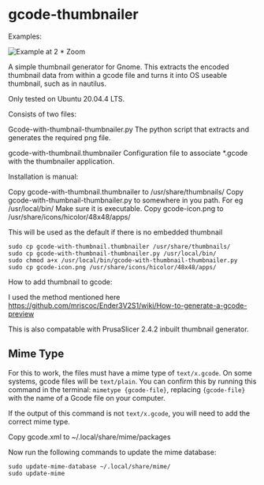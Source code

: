 # gcode-thumbnailer

Examples:

![Example at 2 * Zoom](https://github.com/ellensp/gcode-thumbnailer/blob/main/examples%20(2xZoom).png?raw=true)

A simple thumbnail generator for Gnome.
This extracts the encoded thumbnail data from within a gcode file and turns it into OS useable thumbnail, such as in nautilus.

Only tested on Ubuntu 20.04.4 LTS.

Consists of two files:

Gcode-with-thumbnail-thumbnailer.py
The python script that extracts and generates the required png file.

gcode-with-thumbnail.thumbnailer
Configuration file to associate *.gcode with the thumbnailer application.

Installation is manual:

Copy gcode-with-thumbnail.thumbnailer to /usr/share/thumbnails/
Copy gcode-with-thumbnail-thumbnailer.py to somewhere in you path. For eg /usr/local/bin/
Make sure it is executable.
Copy gcode-icon.png to /usr/share/icons/hicolor/48x48/apps/

This will be used as the default if there is no embedded thumbnail

```
sudo cp gcode-with-thumbnail.thumbnailer /usr/share/thumbnails/
sudo cp gcode-with-thumbnail-thumbnailer.py /usr/local/bin/
sudo chmod a+x /usr/local/bin/gcode-with-thumbnail-thumbnailer.py
sudo cp gcode-icon.png /usr/share/icons/hicolor/48x48/apps/
```

How to add thumbnail to gcode:

I used the method mentioned here https://github.com/mriscoc/Ender3V2S1/wiki/How-to-generate-a-gcode-preview

This is also compatable with PrusaSlicer 2.4.2 inbuilt thumbnail generator.

## Mime Type

For this to work, the files must have a mime type of `text/x.gcode`. On some systems, gcode files will be `text/plain`. You can confirm this by running this command in the terminal: `mimetype {gcode-file}`, replacing `{gcode-file}` with the name of a Gcode file on your computer.

If the output of this command is not `text/x.gcode`, you will need to add the correct mime type.

Copy gcode.xml to ~/.local/share/mime/packages

Now run the following commands to update the mime database:

```
sudo update-mime-database ~/.local/share/mime/
sudo update-mime
```